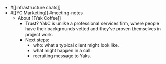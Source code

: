 - #[[infrastructure chats]]
- #[[YC Marketing]] #meeting-notes 
    - About [[Yak Coffee]] 
        - Trust? YakC is unlike a professional services firm, where people have their backgrounds vetted and they've proven themselves in project work. 
        - Next steps: 
            - who: what a typical client might look like. 
            - what might happen in a call. 
            - recruiting message to Yaks. 
